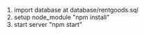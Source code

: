 1. import database at database/rentgoods.sql
2. setup node_module "npm install"
3. start server "npm start"
